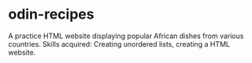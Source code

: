 # odin-recipes
A practice HTML website displaying popular African dishes from various countries.
Skills acquired: Creating unordered lists, creating a HTML website.